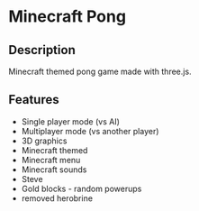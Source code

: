 # Minecraft Pong

## Description
Minecraft themed pong game made with three.js. 

## Features
- Single player mode (vs AI)
- Multiplayer mode (vs another player)
- 3D graphics 
- Minecraft themed 
- Minecraft menu 
- Minecraft sounds 
- Steve
- Gold blocks - random powerups
- removed herobrine
